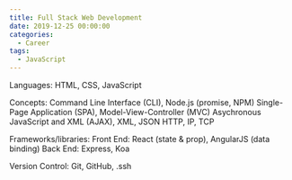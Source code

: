 ```yaml
---
title: Full Stack Web Development
date: 2019-12-25 00:00:00
categories:
  - Career
tags:
  - JavaScript
---
```


Languages:
HTML, CSS, JavaScript

Concepts:
Command Line Interface (CLI), Node.js (promise, NPM)
Single-Page Application (SPA), Model-View-Controller (MVC)
Asychronous JavaScript and XML (AJAX), XML, JSON
HTTP, IP, TCP

Frameworks/libraries:
Front End: React (state & prop), AngularJS (data binding)
Back End: Express, Koa

Version Control:
Git, GitHub, .ssh
